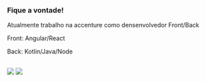 ### Fique a vontade!

Atualmente trabalho na accenture como densenvolvedor Front/Back

Front: Angular/React

Back: Kotlin/Java/Node
  
 ## 
  
<div>
  <a 
     href="https://www.linkedin.com/in/italo-antonio/"><img target="_blank" src="https://img.shields.io/badge/LinkedIn-0077B5?style=for-the-badge&logo=linkedin&logoColor=white"    ></a>  
  <a 
     href="mailto:italoant@hotmail.com"><img target="_blank" src="https://img.shields.io/badge/Microsoft_Outlook-0078D4?style=for-the-badge&logo=microsoft-outlook&logoColor=white"></a>  
</div>

